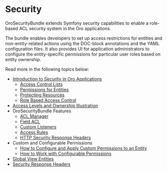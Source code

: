 <!-- meta: description = Guidance on security settings and access levels configuration for the backend developers -->

<a id="backend-security-bundle-intro"></a>

# Security

OroSecurityBundle extends Symfony security capabilities to enable a role-based ACL security system in the Oro applications.

The bundle enables developers to set up access restrictions for entities and non-entity-related actions using the DOC-block annotations and the YAML configuration files. It also provides UI for application administrators to configure the entity-specific permissions for particular user roles based on entity ownership.

Read more in the following topics below:

* [Introduction to Security in Oro Applications](acl.md#backend-security-bundle-introduction)
  * [Access Control Lists](acl.md#backend-security-bundle-access-control-list)
  * [Permissions for Entities](acl.md#backend-security-bundle-configure-entities)
  * [Protecting Resources](acl.md#backend-security-bundle-protect-resources)
  * [Role Based Access Control](role-based-access-control.md#backend-security-bundle-role-access-control)
* [Access Levels and Ownership Illustration](example.md#backend-security-bundle-example)
* OroSecurityBundle Features
  * [ACL Manager](acl-manager.md#backend-security-bundle-acl-manager)
  * [Field ACL](field-acl.md#backend-security-bundle-field-acl)
  * [Custom Listeners](custom-listeners.md#backend-security-bundle-listeners)
  * [Access Rules](access-rules.md#backend-security-bundle-access-rules)
  * [HTTP Security Response Headers](security-headers.md#backend-security-bundle-security-headers)
* Custom and Configurable Permissions
  * [How to Configure and Apply Custom Permissions to an Entity](permissions.md#backend-security-bundle-permissions)
  * [How to Work with Configurable Permissions](configurable-permissions.md#backend-security-bundle-configurable-permissions)
* [Global View Entities](global-view-entities.md#backend-security-bundle-global-view-entities)
* [Security Response Headers](security-headers.md#backend-security-bundle-security-headers)
